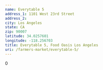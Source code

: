 ```yaml
---
name: Everytable 5
address_1: 1101 West 23rd Street
address_2: 
city: Los Angeles
state: CA
zip: 90007
latitude: 34.0257601
longitude: -118.256703
title: Everytable 5, Food Oasis Los Angeles
uri: /farmers-market/everytable-5/
---
```

0
